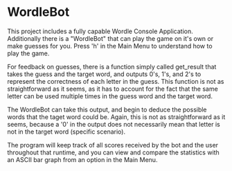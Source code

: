 # WordleBot
This project includes a fully capable Wordle Console Application. Additionally there is a "WordleBot" that can play the game on it's own or make guesses for you. Press 'h' in the Main Menu to understand how to play the game.

For feedback on guesses, there is a function simply called get_result that takes the guess and the target word, and outputs 0's, 1's, and 2's to represent the correctness of each letter in the guess. This function is not as straightforward as it seems, as it has to account for the fact that the same letter can be used multiple times in the guess word and the target word.

The WordleBot can take this output, and begin to deduce the possible words that the taget word could be. Again, this is not as straightforward as it seems, because a '0' in the output does not necessarily mean that letter is not in the target word (specific scenario).

The program will keep track of all scores received by the bot and the user throughout that runtime, and you can view and compare the statistics with an ASCII bar graph from an option in the Main Menu.